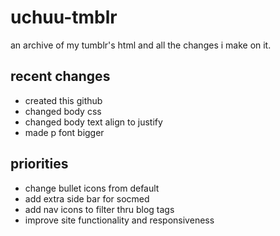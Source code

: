 # uchuu-tmblr
an archive of my tumblr's html and all the changes i make on it.

## recent changes
- created this github
- changed body css
- changed body text align to justify
- made p font bigger

## priorities
- change bullet icons from default
- add extra side bar for socmed
- add nav icons to filter thru blog tags
- improve site functionality and responsiveness
